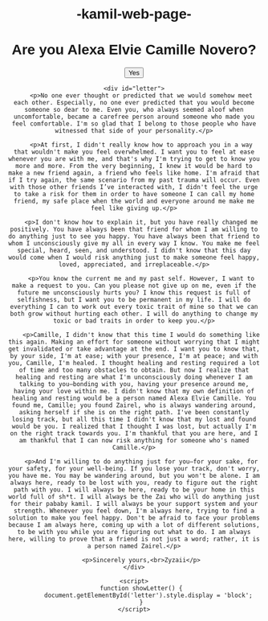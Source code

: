 # -kamil-web-page-
<!DOCTYPE html>
<html lang="en">
<head>
    <meta charset="UTF-8">
    <meta name="viewport" content="width=device-width, initial-scale=1.0">
    <title>Simple Page</title>
    <style>
        body {
            font-family: Arial, sans-serif;
            text-align: center;
            margin-top: 20%;
        }
        #letter {
            display: none;
            margin-top: 20px;
            white-space: pre-wrap; /* Ensures line breaks are respected */
            text-align: left;
        }
    </style>
</head>
<body>
    <h1>Are you Alexa Elvie Camille Novero?</h1>
    <button onclick="showLetter()">Yes</button>

    <div id="letter">
        <p>No one ever thought or predicted that we would somehow meet each other. Especially, no one ever predicted that you would become someone so dear to me. Even you, who always seemed aloof when uncomfortable, became a carefree person around someone who made you feel comfortable. I'm so glad that I belong to those people who have witnessed that side of your personality.</p>

        <p>At first, I didn't really know how to approach you in a way that wouldn't make you feel overwhelmed. I want you to feel at ease whenever you are with me, and that's why I'm trying to get to know you more and more. From the very beginning, I knew it would be hard to make a new friend again, a friend who feels like home. I'm afraid that if I try again, the same scenario from my past trauma will occur. Even with those other friends I’ve interacted with, I didn't feel the urge to take a risk for them in order to have someone I can call my home friend, my safe place when the world and everyone around me make me feel like giving up.</p>

        <p>I don't know how to explain it, but you have really changed me positively. You have always been that friend for whom I am willing to do anything just to see you happy. You have always been that friend to whom I unconsciously give my all in every way I know. You make me feel special, heard, seen, and understood. I didn't know that this day would come when I would risk anything just to make someone feel happy, loved, appreciated, and irreplaceable.</p>

        <p>You know the current me and my past self. However, I want to make a request to you. Can you please not give up on me, even if the future me unconsciously hurts you? I know this request is full of selfishness, but I want you to be permanent in my life. I will do everything I can to work out every toxic trait of mine so that we can both grow without hurting each other. I will do anything to change my toxic or bad traits in order to keep you.</p>

        <p>Camille, I didn't know that this time I would do something like this again. Making an effort for someone without worrying that I might get invalidated or take advantage at the end. I want you to know that, by your side, I'm at ease; with your presence, I'm at peace; and with you, Camille, I'm healed. I thought healing and resting required a lot of time and too many obstacles to obtain. But now I realize that healing and resting are what I'm unconsciously doing whenever I am talking to you—bonding with you, having your presence around me, having your love within me. I didn't know that my own definition of healing and resting would be a person named Alexa Elvie Camille. You found me, Camille; you found Zairel, who is always wandering around, asking herself if she is on the right path. I've been constantly losing track, but all this time I didn't know that my lost and found would be you. I realized that I thought I was lost, but actually I'm on the right track towards you. I'm thankful that you are here, and I am thankful that I can now risk anything for someone who's named Camille.</p>

        <p>And I'm willing to do anything just for you—for your sake, for your safety, for your well-being. If you lose your track, don't worry, you have me. You may be wandering around, but you won't be alone. I am always here, ready to be lost with you, ready to figure out the right path with you. I will always be here, ready to be your home in this world full of sh*t. I will always be the Zai who will do anything just for their pababy kamil. I will always be your support system and your strength. Whenever you feel down, I'm always here, trying to find a solution to make you feel happy. Don't be afraid to face your problems because I am always here, coming up with a lot of different solutions, to be with you while you are figuring out what to do. I am always here, willing to prove that a friend is not just a word; rather, it is a person named Zairel.</p>

        <p>Sincerely yours,<br>Zyzaii</p>
    </div>

    <script>
        function showLetter() {
            document.getElementById('letter').style.display = 'block';
        }
    </script>
</body>
</html>
